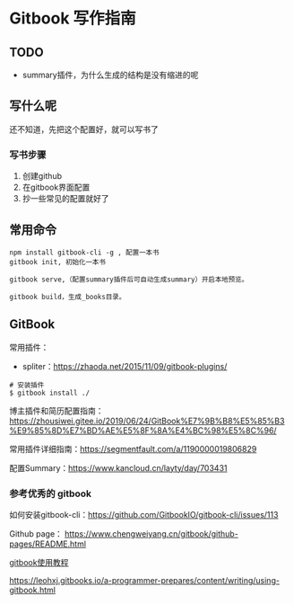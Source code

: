 # Gitbook 写作指南

## TODO

- summary插件，为什么生成的结构是没有缩进的呢



## 写什么呢

还不知道，先把这个配置好，就可以写书了



### 写书步骤

1. 创建github
2. 在gitbook界面配置
3. 抄一些常见的配置就好了



## 常用命令

```
npm install gitbook-cli -g , 配置一本书
gitbook init, 初始化一本书

gitbook serve,（配置summary插件后可自动生成summary）开启本地预览。

gitbook build，生成_books目录。
```



## GitBook

常用插件：

- spliter：https://zhaoda.net/2015/11/09/gitbook-plugins/


```
# 安装插件
$ gitbook install ./
```


博主插件和简历配置指南：https://zhousiwei.gitee.io/2019/06/24/GitBook%E7%9B%B8%E5%85%B3%E9%85%8D%E7%BD%AE%E5%8F%8A%E4%BC%98%E5%8C%96/

常用插件详细指南：https://segmentfault.com/a/1190000019806829

配置Summary：https://www.kancloud.cn/layty/day/703431






### 参考优秀的 gitbook

如何安装gitbook-cli：https://github.com/GitbookIO/gitbook-cli/issues/113

Github page： https://www.chengweiyang.cn/gitbook/github-pages/README.html


[gitbook使用教程](https://jackchan1999.github.io/2017/05/01/gitbook/GitBook使用教程/)

https://leohxj.gitbooks.io/a-programmer-prepares/content/writing/using-gitbook.html











